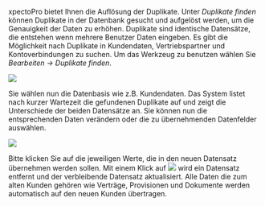 xpectoPro bietet Ihnen die Auflösung der Duplikate. Unter *Duplikate finden* können Duplikate in der Datenbank gesucht und aufgelöst werden, um die Genauigkeit der Daten zu erhöhen. Duplikate sind identische Datensätze, die entstehen wenn mehrere Benutzer Daten eingeben.
Es gibt die Möglichkeit nach Duplikate in Kundendaten, Vertriebspartner und Kontoverbindungen zu suchen.
Um das Werkzeug zu benutzen wählen Sie *Bearbeiten → Duplikate finden*. 

![](http://xpecto.github.io/docs/img/img_1421242451087.png)

Sie wählen nun die Datenbasis wie z.B. Kundendaten. Das System listet nach kurzer Wartezeit die gefundenen Duplikate auf und zeigt die Unterschiede der beiden Datensätze an. Sie können nun die entsprechenden Daten verändern oder die zu übernehmenden Datenfelder auswählen. 

![](http://xpecto.github.io/docs/img/img_1439546407890.png)

Bitte klicken Sie auf die jeweiligen Werte, die in den neuen Datensatz übernehmen werden sollen.
Mit einem Klick auf ![](http://xpecto.github.io/docs/img/img_1421247414670.png) wird ein Datensatz entfernt und der verbleibende Datensatz aktualisiert. Alle Daten die zum alten Kunden gehören wie Verträge, Provisionen und Dokumente werden automatisch auf den neuen Kunden übertragen.
